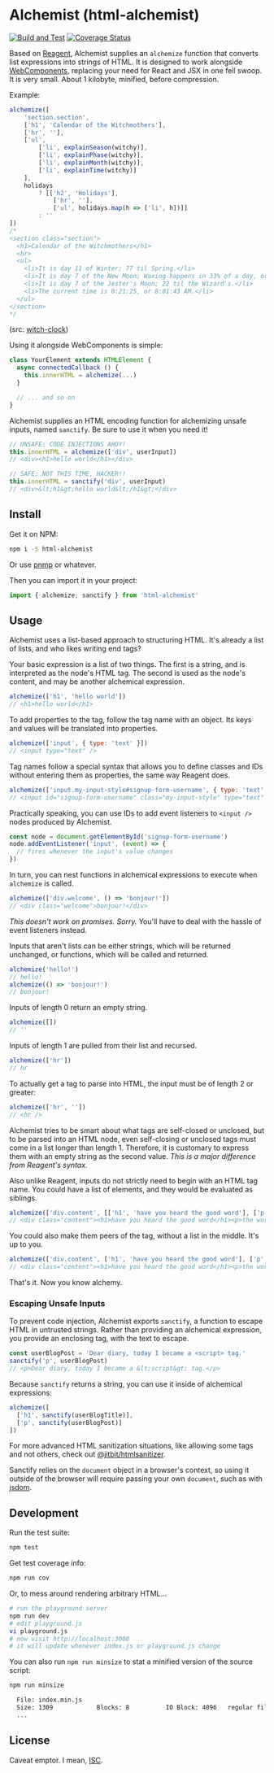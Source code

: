 # Alchemist (html-alchemist)

[![Build and Test](https://github.com/garbados/html-alchemist/actions/workflows/test.yml/badge.svg)](https://github.com/garbados/html-alchemist/actions/workflows/test.yml)
[![Coverage Status](https://coveralls.io/repos/github/garbados/html-alchemist/badge.svg?branch=main)](https://coveralls.io/github/garbados/html-alchemist?branch=main)

Based on [Reagent](https://reagent-project.github.io/), Alchemist supplies an `alchemize` function that converts list expressions into strings of HTML. It is designed to work alongside [WebComponents](https://developer.mozilla.org/en-US/docs/Web/API/Web_components), replacing your need for React and JSX in one fell swoop. It is very small. About 1 kilobyte, minified, before compression.

Example:

```js
alchemize([
    'section.section',
    ['h1', 'Calendar of the Witchmothers'],
    ['hr', ''],
    ['ul',
        ['li', explainSeason(witchy)],
        ['li', explainPhase(witchy)],
        ['li', explainMonth(witchy)],
        ['li', explainTime(witchy)]
    ],
    holidays
        ? [['h2', 'Holidays'],
            ['hr', ''],
            ['ul', holidays.map(h => ['li', h])]]
        : ''
])
/*
<section class="section">
  <h1>Calendar of the Witchmothers</h1>
  <hr>
  <ul>
    <li>It is day 11 of Winter; 77 til Spring.</li>
    <li>It is day 7 of the New Moon; Waxing happens in 33% of a day, or 1/6/2025, 3:56:25 PM.</li>
    <li>It is day 7 of the Jester's Moon; 22 til the Wizard's.</li>
    <li>The current time is 0:21:25, or 8:01:43 AM.</li>
  </ul>
</section>
*/
```

(src: [witch-clock](https://github.com/garbados/witch-clock))

Using it alongside WebComponents is simple:

```js
class YourElement extends HTMLElement {
  async connectedCallback () {
    this.innerHTML = alchemize(...)
  }

  // ... and so on
}
```

Alchemist supplies an HTML encoding function
for alchemizing unsafe inputs, named `sanctify`.
Be sure to use it when you need it!

```js
// UNSAFE: CODE INJECTIONS AHOY!
this.innerHTML = alchemize(['div', userInput])
// <div><h1>hello world</h1></div>

// SAFE: NOT THIS TIME, HACKER!!
this.innerHTML = sanctify('div', userInput)
// <div>&lt;h1&gt;hello world&lt;/h1&gt;</div>
```

## Install

Get it on NPM:

```bash
npm i -S html-alchemist
```

Or use [pnmp](https://pnpm.io/) or whatever.

Then you can import it in your project:

```js
import { alchemize, sanctify } from 'html-alchemist'
```

## Usage

Alchemist uses a list-based approach to structuring HTML. It's already a list of lists, and who likes writing end tags?

Your basic expression is a list of two things. The first is a string, and is interpreted as the node's HTML tag. The second is used as the node's content, and may be another alchemical expression.

```js
alchemize(['h1', 'hello world'])
// <h1>hello world</h1>
```

To add properties to the tag, follow the tag name with an object. Its keys and values will be translated into properties.

```js
alchemize(['input', { type: 'text' }])
// <input type="text" />
```

Tag names follow a special syntax that allows you to define classes and IDs without entering them as properties, the same way Reagent does.

```js
alchemize(['input.my-input-style#signup-form-username', { type: 'text' }])
// <input id="signup-form-username" class="my-input-style" type="text" />
```

Practically speaking, you can use IDs to add event listeners to `<input />` nodes produced by Alchemist.

```js
const node = document.getElementById('signup-form-username')
node.addEventListener('input', (event) => {
  // fires whenever the input's value changes
})
```

In turn, you can nest functions in alchemical expressions to execute when `alchemize` is called.

```js
alchemize(['div.welcome', () => 'bonjour!'])
// <div class="welcome">bonjour!</div>
```

*This doesn't work on promises. Sorry.* You'll have to deal with the hassle of event listeners instead.

Inputs that aren't lists can be either strings, which will be returned unchanged, or functions, which will be called and returned.

```js
alchemize('hello!')
// hello!
alchemize(() => 'bonjour!')
// bonjour!
```

Inputs of length 0 return an empty string.

```js
alchemize([])
// ''
```

Inputs of length 1 are pulled from their list and recursed.

```js
alchemize(['hr'])
// hr
```

To actually get a tag to parse into HTML, the input must be of length 2 or greater:

```js
alchemize(['hr', ''])
// <hr />
```

Alchemist tries to be smart about what tags are self-closed or unclosed, but to be parsed into an HTML node, even self-closing or unclosed tags must come in a list longer than length 1. Therefore, it is customary to express them with an empty string as the second value. *This is a major difference from Reagent's syntax.*

Also unlike Reagent, inputs do not strictly need to begin with an HTML tag name. You could have a list of elements, and they would be evaluated as siblings.

```js
alchemize(['div.content', [['h1', 'have you heard the good word'], ['p', 'the word is "bird"']]])
// <div class="content"><h1>have you heard the good word</h1><p>the word is "bird"</p></div>
```

You could also make them peers of the tag, without a list in the middle. It's up to you.

```js
alchemize(['div.content', ['h1', 'have you heard the good word'], ['p', 'the word is "bird"']])
// <div class="content"><h1>have you heard the good word</h1><p>the word is "bird"</p></div>
```

That's it. Now you know alchemy.

### Escaping Unsafe Inputs

To prevent code injection, Alchemist exports `sanctify`,
a function to escape HTML in untrusted strings.
Rather than providing an alchemical expression,
you provide an enclosing tag, with the text to escape.

```js
const userBlogPost = 'Dear diary, today I became a <script> tag.'
sanctify('p', userBlogPost)
// <p>Dear diary, today I became a &lt;script&gt; tag.</p>
```

Because `sanctify` returns a string, you can use it inside of alchemical expressions:

```js
alchemize([
  ['h1', sanctify(userBlogTitle)],
  ['p', sanctify(userBlogPost)]
])
```

For more advanced HTML sanitization situations,
like allowing some tags and not others,
check out [@jitbit/htmlsanitizer](https://github.com/jitbit/HtmlSanitizer).

Sanctify relies on the `document` object in a browser's context,
so using it outside of the browser will require passing your own `document`,
such as with [jsdom](https://github.com/jsdom/jsdom).

## Development

Run the test suite:

```bash
npm test
```

Get test coverage info:

```bash
npm run cov
```

Or, to mess around rendering arbitrary HTML...

```bash
# run the playground server
npm run dev
# edit playground.js
vi playground.js
# now visit http://localhost:3000
# it will update whenever index.js or playground.js change
```

You can also run `npm run minsize` to stat a minified version of the source script:

```bash
npm run minsize

  File: index.min.js
  Size: 1309            Blocks: 8          IO Block: 4096   regular file
  ...
```

## License

Caveat emptor. I mean, [ISC](https://opensource.org/license/isc-license-txt).

